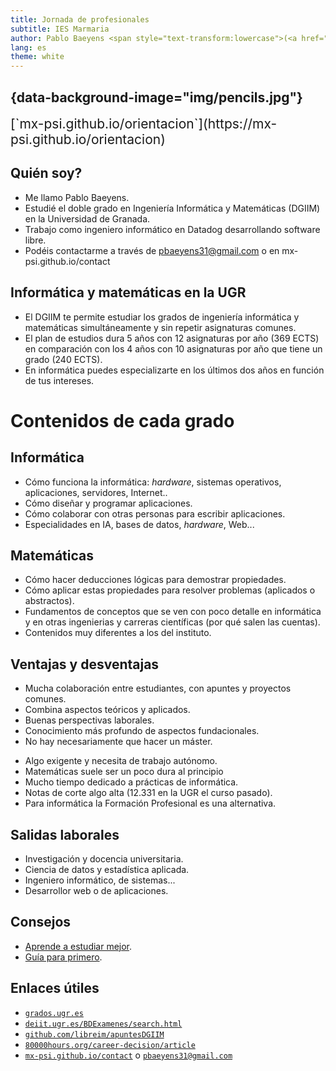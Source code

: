 ```yaml
---
title: Jornada de profesionales
subtitle: IES Marmaria
author: Pablo Baeyens <span style="text-transform:lowercase">(<a href="mailto:pbaeyens31+orientacion@gmail.com">pbaeyens31@gmail.com</a>)</span>
lang: es
theme: white
---
```


## {data-background-image="img/pencils.jpg"}

<div style="font-size:1.5em">
[`mx-psi.github.io/orientacion`](https://mx-psi.github.io/orientacion)
</div>

## Quién soy?

- Me llamo Pablo Baeyens.
- Estudié el doble grado en Ingeniería Informática y Matemáticas (DGIIM) en la Universidad de Granada.
- Trabajo como ingeniero informático en Datadog desarrollando software libre.
- Podéis contactarme a través de pbaeyens31@gmail.com o en mx-psi.github.io/contact

## Informática y matemáticas en la UGR

- El DGIIM te permite estudiar los grados de ingeniería informática y matemáticas simultáneamente y sin repetir asignaturas comunes.
- El plan de estudios dura 5 años con 12 asignaturas por año (369 ECTS) en comparación con los 4 años con 10 asignaturas por año que tiene un grado (240 ECTS).
- En informática puedes especializarte en los últimos dos años en función de tus intereses.

# Contenidos de cada grado

## Informática

- Cómo funciona la informática: *hardware*, sistemas operativos, aplicaciones, servidores, Internet..
- Cómo diseñar y programar aplicaciones.
- Cómo colaborar con otras personas para escribir aplicaciones.
- Especialidades en IA, bases de datos, *hardware*, Web...

## Matemáticas

- Cómo hacer deducciones lógicas para demostrar propiedades.
- Cómo aplicar estas propiedades para resolver problemas (aplicados o abstractos).
- Fundamentos de conceptos que se ven con poco detalle en informática y en otras ingenierias y carreras científicas (por qué salen las cuentas).
- Contenidos muy diferentes a los del instituto.

## Ventajas y desventajas

+ Mucha colaboración entre estudiantes, con apuntes y proyectos comunes.
+ Combina aspectos teóricos y aplicados.
+ Buenas perspectivas laborales.
+ Conocimiento más profundo de aspectos fundacionales.
+ No hay necesariamente que hacer un máster.

- Algo exigente y necesita de trabajo autónomo.
- Matemáticas suele ser un poco dura al principio
- Mucho tiempo dedicado a prácticas de informática.
- Notas de corte algo alta (12.331 en la UGR el curso pasado).
- Para informática la Formación Profesional es una alternativa.

## Salidas laborales

- Investigación y docencia universitaria.
- Ciencia de datos y estadística aplicada.
- Ingeniero informático, de sistemas...
- Desarrollor web o de aplicaciones.

## Consejos

- [Aprende a estudiar mejor](https://mx-psi.github.io/studying).
- [Guía para primero](https://libreim.github.io/blog/2015/09/10/primero).

## Enlaces útiles

- [`grados.ugr.es`]()
- [`deiit.ugr.es/BDExamenes/search.html`]()
- [`github.com/libreim/apuntesDGIIM`]()
- [`80000hours.org/career-decision/article`]()
- [`mx-psi.github.io/contact`]() o [`pbaeyens31@gmail.com`]()

  